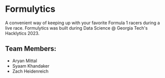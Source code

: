 # Formulytics

A convenient way of keeping up with your favorite Formula 1 racers during a live race. Formulytics was built during Data Science @ Georgia Tech's Hacklytics 2023.

## Team Members:
- Aryan Mittal
- Syaam Khandaker
- Zach Heidenreich